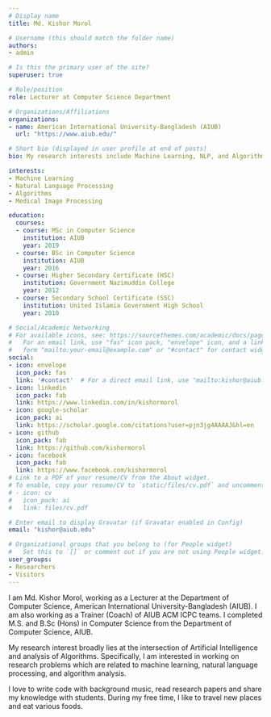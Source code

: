 ```yaml
---
# Display name
title: Md. Kishor Morol

# Username (this should match the folder name)
authors:
- admin

# Is this the primary user of the site?
superuser: true

# Role/position
role: Lecturer at Computer Science Department

# Organizations/Affiliations
organizations:
- name: American International University-Bangladesh (AIUB)
  url: "https://www.aiub.edu/"

# Short bio (displayed in user profile at end of posts)
bio: My research interests include Machine Learning, NLP, and Algorithms.

interests:
- Machine Learning
- Natural Language Processing
- Algorithms
- Medical Image Processing

education:
  courses:
  - course: MSc in Computer Science
    institution: AIUB
    year: 2019
  - course: BSc in Computer Science
    institution: AIUB
    year: 2016
  - course: Higher Secondary Certificate (HSC)
    institution: Government Nazimuddin College
    year: 2012
  - course: Secondary School Certificate (SSC)
    institution: United Islamia Government High School
    year: 2010

# Social/Academic Networking
# For available icons, see: https://sourcethemes.com/academic/docs/page-builder/#icons
#   For an email link, use "fas" icon pack, "envelope" icon, and a link in the
#   form "mailto:your-email@example.com" or "#contact" for contact widget.
social:
- icon: envelope
  icon_pack: fas
  link: '#contact'  # For a direct email link, use "mailto:kishor@aiub.edu".
- icon: linkedin
  icon_pack: fab
  link: https://www.linkedin.com/in/kishormorol
- icon: google-scholar
  icon_pack: ai
  link: https://scholar.google.com/citations?user=pjn3jg4AAAAJ&hl=en
- icon: github
  icon_pack: fab
  link: https://github.com/kishormorol
- icon: facebook
  icon_pack: fab
  link: https://www.facebook.com/kishormorol
# Link to a PDF of your resume/CV from the About widget.
# To enable, copy your resume/CV to `static/files/cv.pdf` and uncomment the lines below.
# - icon: cv
#   icon_pack: ai
#   link: files/cv.pdf

# Enter email to display Gravatar (if Gravatar enabled in Config)
email: "kishor@aiub.edu"

# Organizational groups that you belong to (for People widget)
#   Set this to `[]` or comment out if you are not using People widget.
user_groups:
- Researchers
- Visitors
---
```


I am Md. Kishor Morol, working as a Lecturer at the Department of Computer Science, American International University-Bangladesh (AIUB).  I am also working as a Trainer (Coach) of AIUB ACM ICPC teams. I completed M.S. and B.Sc (Hons) in Computer Science from the Department of Computer Science, AIUB.

My research interest broadly lies at the intersection of Artificial Intelligence and analysis of Algorithms. Specifically, I am interested in working on research problems which are related to machine learning, natural language processing, and algorithm analysis.

I love to write code with background music, read research papers and share my knowledge with students. During my free time, I like to travel new places and eat various foods.
